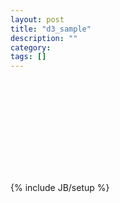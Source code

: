```yaml
---
layout: post
title: "d3_sample"
description: ""
category: 
tags: []
---
```



<div id="vis">
<svg></svg>
</div>


<script type="text/javascript" src="/assets/js/d3.js"> </script>
<script type="text/javascript" src="/assets/js/nv.d3.js"> </script>

<script type="text/javascript" src="nv_sample.js"> </script>


{% include JB/setup %}
